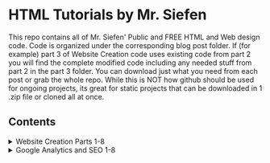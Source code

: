 # HTML Tutorials by Mr. Siefen
 This repo contains all of Mr. Siefen' Public and FREE HTML and Web design code. Code is organized under the corresponding blog post folder. If (for example) part 3 of Website Creation code uses existing code from part 2 you will find the complete modified code including any needed stuff from part 2 in the part 3 folder. You can download just what you need from each post or grab the whole repo. While this is NOT how github should be used for ongoing projects, its great for static projects that can be downloaded in 1 .zip file or cloned all at once.
 
## Contents
<details>
  <summary>
    Website Creation Parts 1-8
  </summary>
  Learn how to create a small business website with a Commision based webstore for apparel, a custom store for everything else. The techniques used in this tutorial set were used to make the <a href="https://www.mrsiefensrobotemporium.com">https://www.mrsiefensrobotemporium.com</a> website. [#](Click here) to find out more about this series!
</details>
<details>
  <summary>
    Google Analytics and SEO 1-8
  </summary>
  Learn how to create a small business website with a Commision based webstore for apparel, a custom store for everything else. The techniques used in this tutorial set were used to make the [https://mrsiefensrobotemporium.com] (https://mrsiefensrobotemporium.com) website. [#](Click here) to find out more about this series!
</details>
